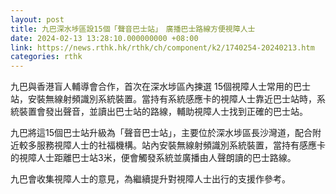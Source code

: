 ```yaml
---
layout: post
title: 九巴深水埗區設15個「聲音巴士站」　廣播巴士路線方便視障人士
date: 2024-02-13 13:28:10.000000000 +08:00
link: https://news.rthk.hk/rthk/ch/component/k2/1740254-20240213.htm
categories: rthk
---
```


九巴與香港盲人輔導會合作，首次在深水埗區內揀選 15個視障人士常用的巴士站，安裝無線射頻識別系統裝置。當持有系統感應卡的視障人士靠近巴士站時，系統裝置會發出聲音，並讀出巴士站的路線，輔助視障人士找到正確的巴士站。

九巴將這15個巴士站升級為「聲音巴士站」，主要位於深水埗區長沙灣道，配合附近較多服務視障人士的社福機構。站內安裝無線射頻識別系統裝置，當持有感應卡的視障人士距離巴士站3米，便會觸發系統並廣播由人聲朗讀的巴士路線。

九巴會收集視障人士的意見，為繼續提升對視障人士出行的支援作參考。
